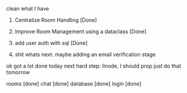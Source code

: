 clean what I have

1. Centralize Room Handling [Done]

2. Improve Room Management using a dataclass [Done]

3. add user auth with sql [Done]

4. shit whats next. maybe adding an email verification stage


ok got a lot done today
next hard step: linode, I should prop just do that tomorrow

rooms [done]
chat [done]
database [done]
login [done]
